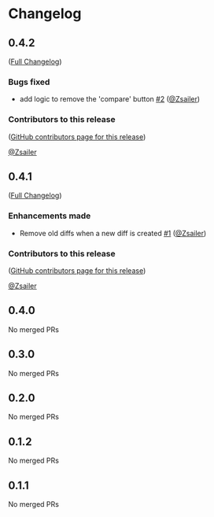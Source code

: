 # Changelog

<!-- <START NEW CHANGELOG ENTRY> -->

## 0.4.2

([Full Changelog](https://github.com/Zsailer/jupyterlab-cell-diff/compare/v0.4.1...822c684ae378d6c22af60940bf38d0f7c2a89ab4))

### Bugs fixed

- add logic to remove the 'compare' button [#2](https://github.com/Zsailer/jupyterlab-cell-diff/pull/2) ([@Zsailer](https://github.com/Zsailer))

### Contributors to this release

([GitHub contributors page for this release](https://github.com/Zsailer/jupyterlab-cell-diff/graphs/contributors?from=2025-01-03&to=2025-01-03&type=c))

[@Zsailer](https://github.com/search?q=repo%3AZsailer%2Fjupyterlab-cell-diff+involves%3AZsailer+updated%3A2025-01-03..2025-01-03&type=Issues)

<!-- <END NEW CHANGELOG ENTRY> -->

## 0.4.1

([Full Changelog](https://github.com/Zsailer/jupyterlab-cell-diff/compare/v0.4.0...8a4b27aaef88370762f7173b94d472be7b230e52))

### Enhancements made

- Remove old diffs when a new diff is created [#1](https://github.com/Zsailer/jupyterlab-cell-diff/pull/1) ([@Zsailer](https://github.com/Zsailer))

### Contributors to this release

([GitHub contributors page for this release](https://github.com/Zsailer/jupyterlab-cell-diff/graphs/contributors?from=2024-12-20&to=2025-01-03&type=c))

[@Zsailer](https://github.com/search?q=repo%3AZsailer%2Fjupyterlab-cell-diff+involves%3AZsailer+updated%3A2024-12-20..2025-01-03&type=Issues)

## 0.4.0

No merged PRs

## 0.3.0

No merged PRs

## 0.2.0

No merged PRs

## 0.1.2

No merged PRs

## 0.1.1

No merged PRs
